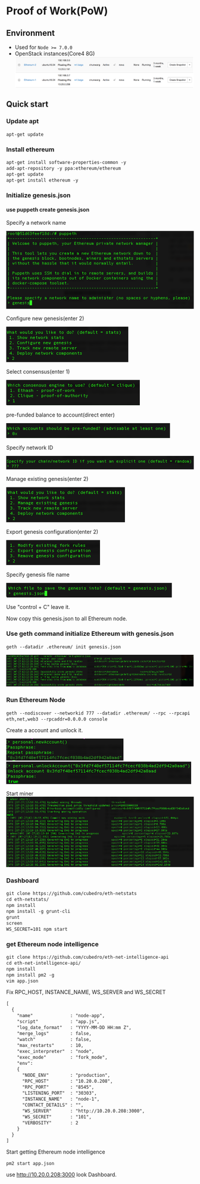 # Proof of Work(PoW)

## Environment
* Used for `Node >= 7.0.0`
* OpenStack instances(Core4 8G)
![](./images/openstack.png)
## Quick start

### Update apt
```
apt-get update
```
### Install ethereum
```
apt-get install software-properties-common -y
add-apt-repository -y ppa:ethereum/ethereum
apt-get update
apt-get install ethereum -y
```

### Initialize genesis.json

#### use puppeth create genesis.json

Specify a network name

![](./images/PoW/networkname.png)

Configure new genesis(enter 2)

![](./images/PoW/configure.png)

Select consensus(enter 1)

![](./images/PoW/consensus.png)

pre-funded balance to account(direct enter)

![](./images/PoW/prefunded.png)

Specify network ID

![](./images/PoW/networkID.png)

Manage existing genesis(enter 2)

![](./images/PoW/manager.png)

Export genesis configuration(enter 2)

![](./images/PoW/export.png)

Specify genesis file name

![](./images/PoW/filename.png)

Use "control + C" leave it.

Now copy this genesis.json to all Ethereum node.

### Use geth command initialize Ethereum with genesis.json
```
geth --datadir .ethereum/ init genesis.json 
```
![](./images/PoW/initEthereum.png)

### Run Ethereum Node
```
geth --nodiscover --networkid 777 --datadir .ethereum/ --rpc --rpcapi eth,net,web3 --rpcaddr=0.0.0.0 console
```
Create a account and unlock it.

![](./images/PoW/newAccount.png)
![](./images/PoW/unlockAccount.png)

Start miner
![](./images/PoW/startminer.png)

### Dashboard
```
git clone https://github.com/cubedro/eth-netstats
cd eth-netstats/
npm install 
npm install -g grunt-cli
grunt
screen
WS_SECRET=101 npm start
```

### get Ethereum node intelligence
```
git clone https://github.com/cubedro/eth-net-intelligence-api
cd eth-net-intelligence-api/
npm install
npm install pm2 -g
vim app.json
```
Fix RPC_HOST, INSTANCE_NAME, WS_SERVER and WS_SECRET
```
[
  {
    "name"              : "node-app",
    "script"            : "app.js",
    "log_date_format"   : "YYYY-MM-DD HH:mm Z",
    "merge_logs"        : false,
    "watch"             : false,
    "max_restarts"      : 10,
    "exec_interpreter"  : "node",
    "exec_mode"         : "fork_mode",
    "env":
    {
      "NODE_ENV"        : "production",
      "RPC_HOST"        : "10.20.0.208",
      "RPC_PORT"        : "8545",
      "LISTENING_PORT"  : "30303",
      "INSTANCE_NAME"   : "node-1",
      "CONTACT_DETAILS" : "",
      "WS_SERVER"       : "http://10.20.0.208:3000",
      "WS_SECRET"       : "101",
      "VERBOSITY"       : 2
    }
  }
]
```
Start getting Ethereum node intelligence 
```
pm2 start app.json
```

use http://10.20.0.208:3000 look Dashboard.